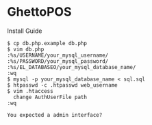 GhettoPOS
=

Install Guide

    $ cp db.php.example db.php
    $ vim db.php
    :%s/USERNAME/your_mysql_username/
    :%s/PASSWORD/your_mysql_password/
    :%s/EL_DATABASEO/your_mysql_database_name/
    :wq
    $ mysql -p your_mysql_database_name < sql.sql
    $ htpasswd -c .htpasswd web_username
    $ vim .htaccess
      change AuthUserFile path
    :wq

    You expected a admin interface?
